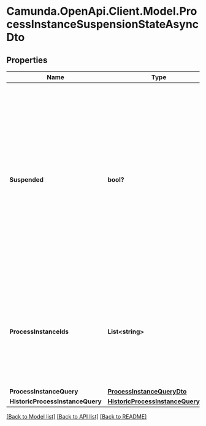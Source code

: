 # Camunda.OpenApi.Client.Model.ProcessInstanceSuspensionStateAsyncDto
## Properties

Name | Type | Description | Notes
------------ | ------------- | ------------- | -------------
**Suspended** | **bool?** | A Boolean value which indicates whether to activate or suspend a given process instance. When the value is set to true, the given process instance will be suspended and when the value is set to false, the given process instance will be activated. | [optional] 
**ProcessInstanceIds** | **List&lt;string&gt;** | A list of process instance ids which defines a group of process instances which will be activated or suspended by the operation. | [optional] 
**ProcessInstanceQuery** | [**ProcessInstanceQueryDto**](ProcessInstanceQueryDto.md) |  | [optional] 
**HistoricProcessInstanceQuery** | [**HistoricProcessInstanceQueryDto**](HistoricProcessInstanceQueryDto.md) |  | [optional] 

[[Back to Model list]](../README.md#documentation-for-models) [[Back to API list]](../README.md#documentation-for-api-endpoints) [[Back to README]](../README.md)

